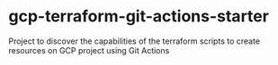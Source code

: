 # gcp-terraform-git-actions-starter
Project to discover the capabilities of the terraform scripts to create resources on GCP project using Git Actions
